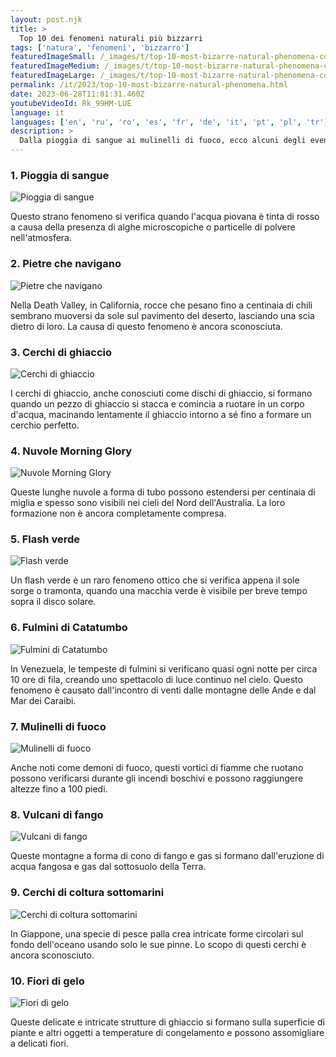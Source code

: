 ```yaml
---
layout: post.njk
title: >
  Top 10 dei fenomeni naturali più bizzarri
tags: ['natura', 'fenomeni', 'bizzarro']
featuredImageSmall: /_images/t/top-10-most-bizarre-natural-phenomena-cover-it-small.webp
featuredImageMedium: /_images/t/top-10-most-bizarre-natural-phenomena-cover-it-medium.webp
featuredImageLarge: /_images/t/top-10-most-bizarre-natural-phenomena-cover-it-large.webp
permalink: /it/2023/top-10-most-bizarre-natural-phenomena.html
date: 2023-06-28T11:01:31.460Z
youtubeVideoId: Rk_99HM-LUE
language: it
languages: ['en', 'ru', 'ro', 'es', 'fr', 'de', 'it', 'pt', 'pl', 'tr']
description: >
  Dalla pioggia di sangue ai mulinelli di fuoco, ecco alcuni degli eventi naturali più insoliti del mondo.
---
```


### 1. Pioggia di sangue

![Pioggia di sangue](/_images/6/6284d97f76f4d01249456e7810df6ee8-medium.webp)

Questo strano fenomeno si verifica quando l'acqua piovana è tinta di rosso a causa della presenza di alghe microscopiche o particelle di polvere nell'atmosfera.

### 2. Pietre che navigano

![Pietre che navigano](/_images/a/a9f70f7c4845d153a7cfe90b983cd966-medium.webp)

Nella Death Valley, in California, rocce che pesano fino a centinaia di chili sembrano muoversi da sole sul pavimento del deserto, lasciando una scia dietro di loro. La causa di questo fenomeno è ancora sconosciuta.

### 3. Cerchi di ghiaccio

![Cerchi di ghiaccio](/_images/3/3807f9ff571058e5f9c2aa4f23247d04-medium.webp)

I cerchi di ghiaccio, anche conosciuti come dischi di ghiaccio, si formano quando un pezzo di ghiaccio si stacca e comincia a ruotare in un corpo d'acqua, macinando lentamente il ghiaccio intorno a sé fino a formare un cerchio perfetto.

### 4. Nuvole Morning Glory

![Nuvole Morning Glory](/_images/e/e2d0fb9286ae43f1759a9b97c800ab56-medium.webp)

Queste lunghe nuvole a forma di tubo possono estendersi per centinaia di miglia e spesso sono visibili nei cieli del Nord dell'Australia. La loro formazione non è ancora completamente compresa.

### 5. Flash verde

![Flash verde](/_images/1/143ce655cefb59ccae7f0e2fdb8e1493-medium.webp)

Un flash verde è un raro fenomeno ottico che si verifica appena il sole sorge o tramonta, quando una macchia verde è visibile per breve tempo sopra il disco solare.

### 6. Fulmini di Catatumbo

![Fulmini di Catatumbo](/_images/7/758da73c0e8078770560f37c61644fff-medium.webp)

In Venezuela, le tempeste di fulmini si verificano quasi ogni notte per circa 10 ore di fila, creando uno spettacolo di luce continuo nel cielo. Questo fenomeno è causato dall'incontro di venti dalle montagne delle Ande e dal Mar dei Caraibi.

### 7. Mulinelli di fuoco

![Mulinelli di fuoco](/_images/f/f03128551d7ca2bc2b8112a91f5280d0-medium.webp)

Anche noti come demoni di fuoco, questi vortici di fiamme che ruotano possono verificarsi durante gli incendi boschivi e possono raggiungere altezze fino a 100 piedi.

### 8. Vulcani di fango

![Vulcani di fango](/_images/4/4d62735646e44b9499d5d938c56407fd-medium.webp)

Queste montagne a forma di cono di fango e gas si formano dall'eruzione di acqua fangosa e gas dal sottosuolo della Terra.

### 9. Cerchi di coltura sottomarini

![Cerchi di coltura sottomarini](/_images/c/c7dafe2c60c14064c3a5e31e805de273-medium.webp)

In Giappone, una specie di pesce palla crea intricate forme circolari sul fondo dell'oceano usando solo le sue pinne. Lo scopo di questi cerchi è ancora sconosciuto.

### 10. Fiori di gelo

![Fiori di gelo](/_images/2/226676a7dbfb8773771b298a9383d9cc-medium.webp)

Queste delicate e intricate strutture di ghiaccio si formano sulla superficie di piante e altri oggetti a temperature di congelamento e possono assomigliare a delicati fiori.

